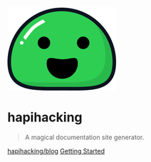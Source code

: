 
![logo](icon.svg)

# hapihacking 

> A magical documentation site generator.

[//]: # (- Simple and lightweight)

[//]: # (- No statically built html files)

[//]: # (- Multiple themes)

[hapihacking/blog](https://github.com/hapihacking/blog)
[Getting Started](#blog)